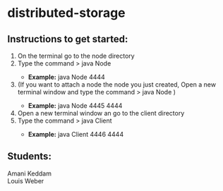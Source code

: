 # distributed-storage

## Instructions to get started:
1. On the terminal go to the node directory
3. Type the command > java Node <node-port>
    * **Example:** java Node 4444
5. (If you want to attach a node the node you just created,
Open a new terminal window and type the command > java Node <node-port> <node-port-you-want-to-connect-to>)
    * **Example:** java Node 4445 4444
4. Open a new terminal window an go to the client directory
5. Type the command > java Client <client-port> <node-port>
   * **Example:** java Client 4446 4444

## Students:
Amani Keddam  
Louis Weber
